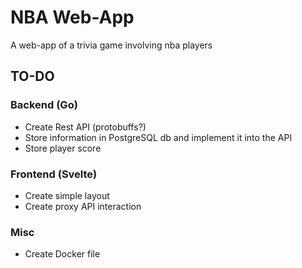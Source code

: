 # NBA Web-App

A web-app of a trivia game involving nba players

## TO-DO

### Backend (Go)

- Create Rest API (protobuffs?)
- Store information in PostgreSQL db and implement it into the API
- Store player score

### Frontend (Svelte)

- Create simple layout
- Create proxy API interaction

### Misc

- Create Docker file
